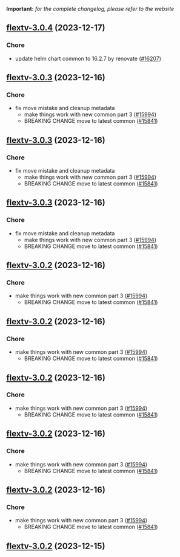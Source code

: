 **Important:**
*for the complete changelog, please refer to the website*




## [flextv-3.0.4](https://github.com/truecharts/charts/compare/flextv-3.0.3...flextv-3.0.4) (2023-12-17)

### Chore

- update helm chart common to 16.2.7 by renovate ([#16207](https://github.com/truecharts/charts/issues/16207))
  
  


## [flextv-3.0.3](https://github.com/truecharts/charts/compare/flextv-2.0.12...flextv-3.0.3) (2023-12-16)

### Chore

- fix move mistake and cleanup metadata
  - make things work with new common part 3 ([#15994](https://github.com/truecharts/charts/issues/15994))
  - BREAKING CHANGE move to latest common ([#15841](https://github.com/truecharts/charts/issues/15841))
  
  


## [flextv-3.0.3](https://github.com/truecharts/charts/compare/flextv-2.0.12...flextv-3.0.3) (2023-12-16)

### Chore

- fix move mistake and cleanup metadata
  - make things work with new common part 3 ([#15994](https://github.com/truecharts/charts/issues/15994))
  - BREAKING CHANGE move to latest common ([#15841](https://github.com/truecharts/charts/issues/15841))
  
  


## [flextv-3.0.3](https://github.com/truecharts/charts/compare/flextv-2.0.12...flextv-3.0.3) (2023-12-16)

### Chore

- fix move mistake and cleanup metadata
  - make things work with new common part 3 ([#15994](https://github.com/truecharts/charts/issues/15994))
  - BREAKING CHANGE move to latest common ([#15841](https://github.com/truecharts/charts/issues/15841))
  
  


## [flextv-3.0.2](https://github.com/truecharts/charts/compare/flextv-2.0.12...flextv-3.0.2) (2023-12-16)

### Chore

- make things work with new common part 3 ([#15994](https://github.com/truecharts/charts/issues/15994))
  - BREAKING CHANGE move to latest common ([#15841](https://github.com/truecharts/charts/issues/15841))
  
  


## [flextv-3.0.2](https://github.com/truecharts/charts/compare/flextv-2.0.12...flextv-3.0.2) (2023-12-16)

### Chore

- make things work with new common part 3 ([#15994](https://github.com/truecharts/charts/issues/15994))
  - BREAKING CHANGE move to latest common ([#15841](https://github.com/truecharts/charts/issues/15841))
  
  


## [flextv-3.0.2](https://github.com/truecharts/charts/compare/flextv-2.0.12...flextv-3.0.2) (2023-12-16)

### Chore

- make things work with new common part 3 ([#15994](https://github.com/truecharts/charts/issues/15994))
  - BREAKING CHANGE move to latest common ([#15841](https://github.com/truecharts/charts/issues/15841))
  
  


## [flextv-3.0.2](https://github.com/truecharts/charts/compare/flextv-2.0.12...flextv-3.0.2) (2023-12-16)

### Chore

- make things work with new common part 3 ([#15994](https://github.com/truecharts/charts/issues/15994))
  - BREAKING CHANGE move to latest common ([#15841](https://github.com/truecharts/charts/issues/15841))
  
  


## [flextv-3.0.2](https://github.com/truecharts/charts/compare/flextv-2.0.12...flextv-3.0.2) (2023-12-16)

### Chore

- make things work with new common part 3 ([#15994](https://github.com/truecharts/charts/issues/15994))
  - BREAKING CHANGE move to latest common ([#15841](https://github.com/truecharts/charts/issues/15841))
  
  


## [flextv-3.0.2](https://github.com/truecharts/charts/compare/flextv-2.0.12...flextv-3.0.2) (2023-12-15)
